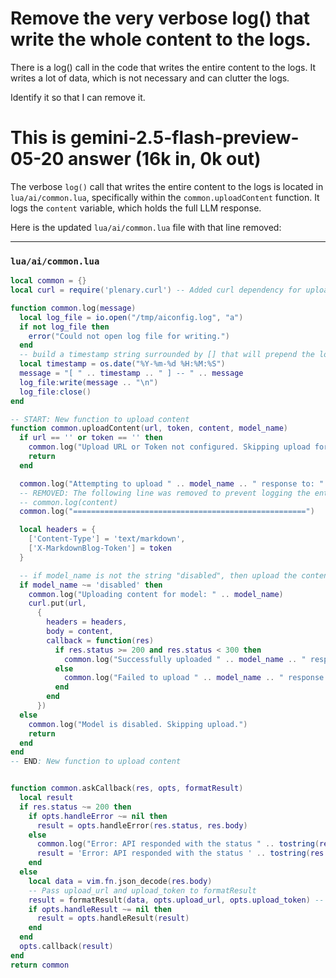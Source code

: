 # Remove the very verbose log() that write the whole content to the logs.

There is a log() call in the code that writes the entire content to the logs.
It writes a lot of data, which is not necessary and can clutter the logs.

Identify it so that I can remove it.


# This is gemini-2.5-flash-preview-05-20 answer (16k in, 0k out)

The verbose `log()` call that writes the entire content to the logs is located in `lua/ai/common.lua`, specifically within the `common.uploadContent` function. It logs the `content` variable, which holds the full LLM response.

Here is the updated `lua/ai/common.lua` file with that line removed:

---

### `lua/ai/common.lua`

```lua
local common = {}
local curl = require('plenary.curl') -- Added curl dependency for upload

function common.log(message)
  local log_file = io.open("/tmp/aiconfig.log", "a")
  if not log_file then
    error("Could not open log file for writing.")
  end
  -- build a timestamp string surrounded by [] that will prepend the log message
  local timestamp = os.date("%Y-%m-%d %H:%M:%S")
  message = "[ " .. timestamp .. " ] -- " .. message
  log_file:write(message .. "\n")
  log_file:close()
end

-- START: New function to upload content
function common.uploadContent(url, token, content, model_name)
  if url == '' or token == '' then
    common.log("Upload URL or Token not configured. Skipping upload for " .. model_name .. " response.")
    return
  end

  common.log("Attempting to upload " .. model_name .. " response to: " .. url)
  -- REMOVED: The following line was removed to prevent logging the entire content.
  -- common.log(content)
  common.log("====================================================")

  local headers = {
    ['Content-Type'] = 'text/markdown',
    ['X-MarkdownBlog-Token'] = token
  }

  -- if model_name is not the string "disabled", then upload the content
  if model_name ~= 'disabled' then
    common.log("Uploading content for model: " .. model_name)
    curl.put(url,
      {
        headers = headers,
        body = content,
        callback = function(res)
          if res.status >= 200 and res.status < 300 then
            common.log("Successfully uploaded " .. model_name .. " response. Status: " .. res.status)
          else
            common.log("Failed to upload " .. model_name .. " response. Status: " .. res.status .. ", Body: " .. res.body)
          end
        end
      })
  else
    common.log("Model is disabled. Skipping upload.")
    return
  end
end
-- END: New function to upload content


function common.askCallback(res, opts, formatResult)
  local result
  if res.status ~= 200 then
    if opts.handleError ~= nil then
      result = opts.handleError(res.status, res.body)
    else
      common.log("Error: API responded with the status " .. tostring(res.status) .. '\n\n' .. res.body)
      result = 'Error: API responded with the status ' .. tostring(res.status) .. '\n\n' .. res.body
    end
  else
    local data = vim.fn.json_decode(res.body)
    -- Pass upload_url and upload_token to formatResult
    result = formatResult(data, opts.upload_url, opts.upload_token) -- Modified: Pass upload options
    if opts.handleResult ~= nil then
      result = opts.handleResult(result)
    end
  end
  opts.callback(result)
end
return common
```
